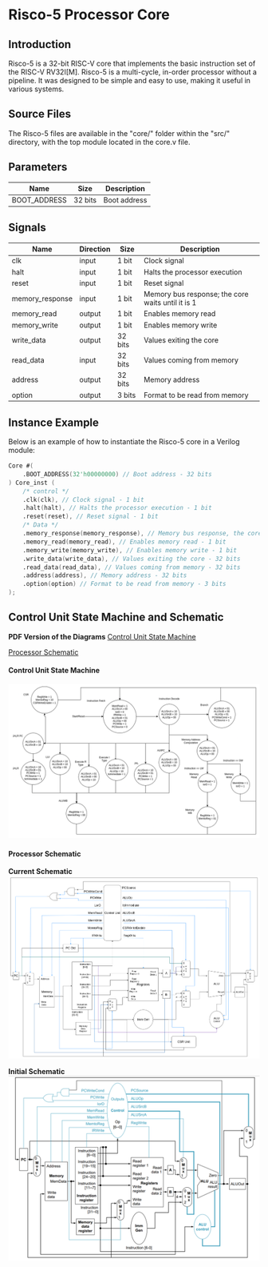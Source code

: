 # Risco-5 Processor Core

## Introduction

Risco-5 is a 32-bit RISC-V core that implements the basic instruction set of the RISC-V RV32I[M]. Risco-5 is a multi-cycle, in-order processor without a pipeline. It was designed to be simple and easy to use, making it useful in various systems.

## Source Files

The Risco-5 files are available in the "core/" folder within the "src/" directory, with the top module located in the core.v file.

## Parameters

| Name         | Size    | Description        |
|--------------|---------|--------------------|
| BOOT_ADDRESS | 32 bits | Boot address       |

## Signals

| Name              | Direction | Size    | Description                                                       |
|-------------------|-----------|---------|-------------------------------------------------------------------|
| clk               | input     | 1 bit   | Clock signal                                                      |
| halt              | input     | 1 bit   | Halts the processor execution                                     |
| reset             | input     | 1 bit   | Reset signal                                                      |
| memory_response   | input     | 1 bit   | Memory bus response; the core waits until it is 1                 |
| memory_read       | output    | 1 bit   | Enables memory read                                               |
| memory_write      | output    | 1 bit   | Enables memory write                                              |
| write_data        | output    | 32 bits | Values exiting the core                                           |
| read_data         | input     | 32 bits | Values coming from memory                                         |
| address           | output    | 32 bits | Memory address                                                    |
| option            | output    | 3 bits  | Format to be read from memory                                     |

## Instance Example

Below is an example of how to instantiate the Risco-5 core in a Verilog module:

```verilog
Core #(
    .BOOT_ADDRESS(32'h00000000) // Boot address - 32 bits
) Core_inst (
    /* control */
    .clk(clk), // Clock signal - 1 bit
    .halt(halt), // Halts the processor execution - 1 bit
    .reset(reset), // Reset signal - 1 bit
    /* Data */
    .memory_response(memory_response), // Memory bus response, the core waits until it is 1 - 1 bit
    .memory_read(memory_read), // Enables memory read - 1 bit
    .memory_write(memory_write), // Enables memory write - 1 bit
    .write_data(write_data), // Values exiting the core - 32 bits
    .read_data(read_data), // Values coming from memory - 32 bits
    .address(address), // Memory address - 32 bits
    .option(option) // Format to be read from memory - 3 bits
);
```

## Control Unit State Machine and Schematic

**PDF Version of the Diagrams**
[Control Unit State Machine](documents/risco5_state_machine.pdf)


[Processor Schematic](documents/risco5_datapath.pdf)

#### Control Unit State Machine

![Control Unit State Machine](imgs/risco5_state_machine.png)

#### Processor Schematic

**Current Schematic**
![Current Processor Schematic](imgs/risco5_datapath.png)

**Initial Schematic**
![Old Processor Schematic](imgs/esquematico.png)